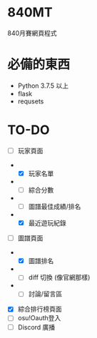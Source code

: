 # 840MT
 840月賽網頁程式
 
# 必備的東西
- Python 3.7.5 以上
- flask
- requsets

# TO-DO
- [ ] 玩家頁面
- - [x] 玩家名單
- - [ ] 綜合分數
- - [ ] 圖譜最佳成績/排名
- - [x] 最近遊玩紀錄
- [ ] 圖譜頁面
- - [x] 圖譜排名
- - [ ] diff 切換 (像官網那樣)
- - [ ] 討論/留言區
- [x] 綜合排行榜頁面
- [ ] osu!Oauth登入
- [ ] Discord  廣播
